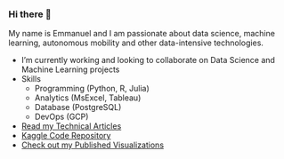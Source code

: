 ### Hi there 👋
My name is Emmanuel and I am passionate about data science, machine learning, autonomous mobility and other data-intensive technologies.

- I’m currently working and looking to collaborate on Data Science and Machine Learning projects 
- Skills
  - Programming (Python, R, Julia)
  - Analytics (MsExcel, Tableau)
  - Database (PostgreSQL)
  - DevOps (GCP)
- [Read my Technical Articles](https://emmanuelogebe.hashnode.dev/)
- [Kaggle Code Repository](https://www.kaggle.com/emmanuelogebe/code)
- [Check out my Published Visualizations](https://public.tableau.com/app/profile/emmanuel.ogebe1)
